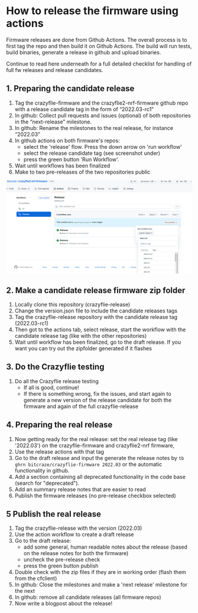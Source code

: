 # How to release the firmware using actions

Firmware releases are done from Github Actions.
The overall process is to first tag the repo and then build it on Github Actions. The build will run tests, build binaries, generate a release in github and upload binaries.

Continue to read here underneath for a full detailed checklist for handling of full fw releases and release candidates.

## 1. Preparing the candidate release
1. Tag the crazyflie-firmware and the crazyflie2-nrf-firmware github repo with a release candidate tag in the form of “2022.03-rc1”
1. In github: Collect pull requests and issues (optional) of both repositories in the “next-release” milestone.
1. In github: Rename the milestones to the real release, for instance “2022.03”
1. In github actions on both firmware's repos:
   * select the 'release' flow. Press the down arrow on 'run workflow'
   * select the release candidate tag (see screenshot under)
   * press the green button 'Run Workflow'.
1. Wait until workflows has been finalized
1. Make to two pre-releases of the two repositories public

![](images/action_screenshot.png)

## 2. Make a candidate release firmware zip folder
1. Locally clone this repository (crazyflie-release)
1. Change the version.json file to include the candidate releases tags
1. Tag the crazyflie-release repository with the candidate release tag (2022.03-rc1)
1. Then got to the actions tab, select release, start the workflow with the candidate release tag (like with the other repositories)
1. Wait until workflow has been finalized, go to the draft release. If you want you can try out the zipfolder generated if it flashes

## 3. Do the Crazyflie testing
1. Do all the Crazyflie release testing
    * If all is good, continue!
    * If there is something wrong, fix the issues, and start again to generate a new version of the release candidate for both the firmware and again of the full crazyflie-release

## 4. Preparing the real release
1. Now getting ready for the real release: set the real release tag (like '2022.03') on the crazyflie-firmware and crazyflie2-nrf firmware,
1. Use the release actions with that tag
1. Go to the draft release and input the generate the release notes by `tb ghrn bitcraze/crazyflie-firmware 2022.03` or the automatic functionality in github. 
2. Add a section containing all deprecated functionality in the code base (search for "deprecated").
3. Add an summary release notes that are easier to read
4. Publish the firmware releases (no pre-release checkbox selected)

## 5 Publish the real release
1. Tag the crazyflie-release with the version (2022.03)
1. Use the action workflow to create a draft release
1. Go to the draft release:
    *  add some general, human readable notes about the release (based on the release notes for both the firmware)
    * uncheck the pre-release check
    * press the green button publish
1. Double check with the zip files if they are in working order (flash them from the cfclient)
1. In github: Close the milestones and make a 'next release' milestone for the next
1. In github: remove all candidate releases (all firmware repos)
1. Now write a blogpost about the release!
